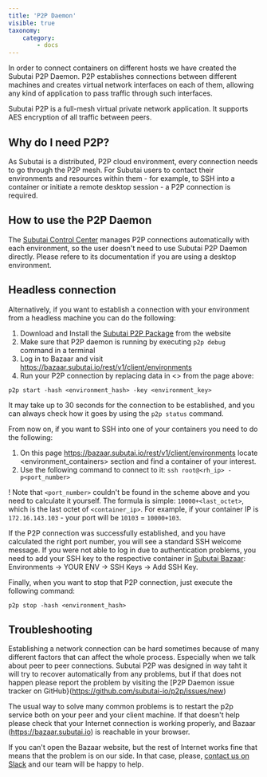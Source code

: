 ```yaml
---
title: 'P2P Daemon'
visible: true
taxonomy:
    category:
        - docs
---
```


In order to connect containers on different hosts we have created the Subutai P2P Daemon. P2P establishes connections between different machines and creates virtual network interfaces on each of them, allowing any kind of application to pass traffic through such interfaces.

Subutai P2P is a full-mesh virtual private network application. It supports AES encryption of all traffic between peers.

## Why do I need P2P?

As Subutai is a distributed, P2P cloud environment, every connection needs to go through the P2P mesh. For Subutai users to contact their environments and resources within them - for example, to SSH into a container or initiate a remote desktop session - a P2P connection is required. 

## How to use the P2P Daemon

The [Subutai Control Center](../control-center) manages P2P connections automatically with each environment, so the user doesn't need to use Subutai P2P Daemon directly. Please refere to its documentation if you are using a desktop environment.

## Headless connection

Alternatively, if you want to establish a connection with your environment from a headless machine you can do the following:

1. Download and Install the [Subutai P2P Package](https://subutai.io/getting-started.html#P2P) from the website
2. Make sure that P2P daemon is running by executing `p2p debug` command in a terminal
3. Log in to Bazaar and visit https://bazaar.subutai.io/rest/v1/client/environments
4. Run your P2P connection by replacing data in <> from the page above: 


```
p2p start -hash <environment_hash> -key <environment_key>
```

It may take up to 30 seconds for the connection to be established, and you can always check how it goes by using the `p2p status` command. 

From now on, if you want to SSH into one of your containers you need to do the following:

1. On this page https://bazaar.subutai.io/rest/v1/client/environments locate <environment_containers> section and find a container of your interest. 
2. Use the following command to connect to it: `ssh root@<rh_ip> -p<port_number>`

! Note that `<port_number>` couldn't be found in the scheme above and you need to calculate it yourself. The formula is simple: `10000+<last_octet>`, which is the last octet of `<container_ip>`. For example, if your container IP is `172.16.143.103` - your port will be `10103` = `10000+103`. 

If the P2P connection was successfully established, and you have calculated the right port number, you will see a standard SSH welcome message. If you were not able to log in due to authentication problems, you need to add your SSH key to the respective container in [Subutai Bazaar](https://bazaar.subutai.io): Environments -> YOUR ENV -> SSH Keys -> Add SSH Key.

Finally, when you want to stop that P2P connection, just execute the following command:

```
p2p stop -hash <environment_hash>
```

## Troubleshooting


Establishing a network connection can be hard sometimes because of many different factors that can affect the whole process. Especially when we talk about peer to peer connections. Subutai P2P was designed in way taht it will try to recover automatically from any problems, but if that does not happen please report the problem by visiting the [P2P Daemon issue tracker on GitHub}(https://github.com/subutai-io/p2p/issues/new) 

The usual way to solve many common problems is to restart the p2p service both on your peer and your client machine. If that doesn't help please check that your Internet connection is working properly, and Bazaar (https://bazaar.subutai.io) is reachable in your browser. 

If you can't open the Bazaar website, but the rest of Internet works fine that means that the problem is on our side. In that case, please, [contact us on Slack](https://slack.subutai.io/) and our team will be happy to help.